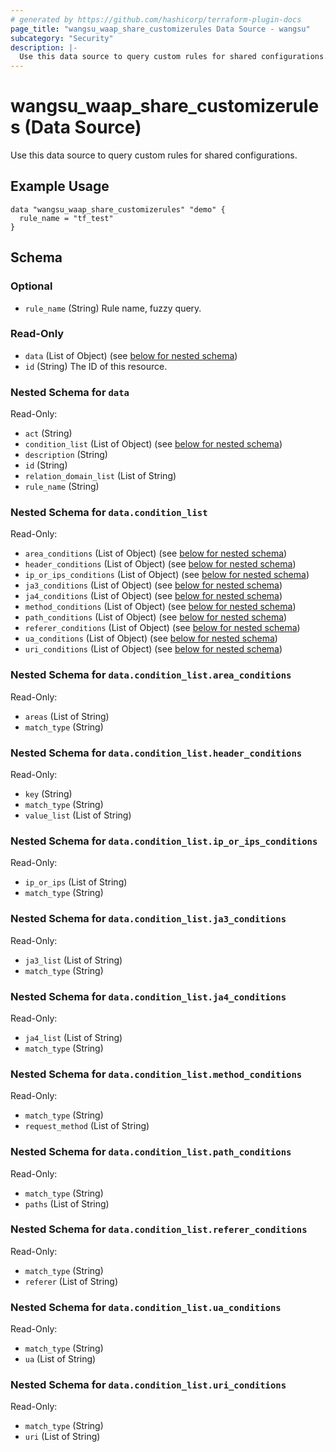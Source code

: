 ```yaml
---
# generated by https://github.com/hashicorp/terraform-plugin-docs
page_title: "wangsu_waap_share_customizerules Data Source - wangsu"
subcategory: "Security"
description: |-
  Use this data source to query custom rules for shared configurations.
---
```


# wangsu_waap_share_customizerules (Data Source)

Use this data source to query custom rules for shared configurations.

## Example Usage

```hcl
data "wangsu_waap_share_customizerules" "demo" {
  rule_name = "tf_test"
}
```

<!-- schema generated by tfplugindocs -->
## Schema

### Optional

- `rule_name` (String) Rule name, fuzzy query.

### Read-Only

- `data` (List of Object) (see [below for nested schema](#nestedatt--data))
- `id` (String) The ID of this resource.

<a id="nestedatt--data"></a>
### Nested Schema for `data`

Read-Only:

- `act` (String)
- `condition_list` (List of Object) (see [below for nested schema](#nestedobjatt--data--condition_list))
- `description` (String)
- `id` (String)
- `relation_domain_list` (List of String)
- `rule_name` (String)

<a id="nestedobjatt--data--condition_list"></a>
### Nested Schema for `data.condition_list`

Read-Only:

- `area_conditions` (List of Object) (see [below for nested schema](#nestedobjatt--data--condition_list--area_conditions))
- `header_conditions` (List of Object) (see [below for nested schema](#nestedobjatt--data--condition_list--header_conditions))
- `ip_or_ips_conditions` (List of Object) (see [below for nested schema](#nestedobjatt--data--condition_list--ip_or_ips_conditions))
- `ja3_conditions` (List of Object) (see [below for nested schema](#nestedobjatt--data--condition_list--ja3_conditions))
- `ja4_conditions` (List of Object) (see [below for nested schema](#nestedobjatt--data--condition_list--ja4_conditions))
- `method_conditions` (List of Object) (see [below for nested schema](#nestedobjatt--data--condition_list--method_conditions))
- `path_conditions` (List of Object) (see [below for nested schema](#nestedobjatt--data--condition_list--path_conditions))
- `referer_conditions` (List of Object) (see [below for nested schema](#nestedobjatt--data--condition_list--referer_conditions))
- `ua_conditions` (List of Object) (see [below for nested schema](#nestedobjatt--data--condition_list--ua_conditions))
- `uri_conditions` (List of Object) (see [below for nested schema](#nestedobjatt--data--condition_list--uri_conditions))

<a id="nestedobjatt--data--condition_list--area_conditions"></a>
### Nested Schema for `data.condition_list.area_conditions`

Read-Only:

- `areas` (List of String)
- `match_type` (String)


<a id="nestedobjatt--data--condition_list--header_conditions"></a>
### Nested Schema for `data.condition_list.header_conditions`

Read-Only:

- `key` (String)
- `match_type` (String)
- `value_list` (List of String)


<a id="nestedobjatt--data--condition_list--ip_or_ips_conditions"></a>
### Nested Schema for `data.condition_list.ip_or_ips_conditions`

Read-Only:

- `ip_or_ips` (List of String)
- `match_type` (String)


<a id="nestedobjatt--data--condition_list--ja3_conditions"></a>
### Nested Schema for `data.condition_list.ja3_conditions`

Read-Only:

- `ja3_list` (List of String)
- `match_type` (String)


<a id="nestedobjatt--data--condition_list--ja4_conditions"></a>
### Nested Schema for `data.condition_list.ja4_conditions`

Read-Only:

- `ja4_list` (List of String)
- `match_type` (String)


<a id="nestedobjatt--data--condition_list--method_conditions"></a>
### Nested Schema for `data.condition_list.method_conditions`

Read-Only:

- `match_type` (String)
- `request_method` (List of String)


<a id="nestedobjatt--data--condition_list--path_conditions"></a>
### Nested Schema for `data.condition_list.path_conditions`

Read-Only:

- `match_type` (String)
- `paths` (List of String)


<a id="nestedobjatt--data--condition_list--referer_conditions"></a>
### Nested Schema for `data.condition_list.referer_conditions`

Read-Only:

- `match_type` (String)
- `referer` (List of String)


<a id="nestedobjatt--data--condition_list--ua_conditions"></a>
### Nested Schema for `data.condition_list.ua_conditions`

Read-Only:

- `match_type` (String)
- `ua` (List of String)


<a id="nestedobjatt--data--condition_list--uri_conditions"></a>
### Nested Schema for `data.condition_list.uri_conditions`

Read-Only:

- `match_type` (String)
- `uri` (List of String)
